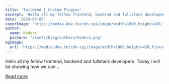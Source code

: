 ```yaml
---
title: 'Tailwind | Custom Plugins'
excerpt: 'Hello all my fellow frontend, backend and fullstack developers. Today i will be showing how we can...'
date: '2024-03-06'
coverImage: 'https://media.dev.to/cdn-cgi/image/width=1000,height=420,fit=cover,gravity=auto,format=auto/https%3A%2F%2Fdev-to-uploads.s3.amazonaws.com%2Fuploads%2Farticles%2Fn6x5a983hfg2dt71bs0d.png'
author:
  name: Koders
  picture: "assets/blog/authors/koders.png"
ogImage:
  url: 'https://media.dev.to/cdn-cgi/image/width=1000,height=420,fit=cover,gravity=auto,format=auto/https%3A%2F%2Fdev-to-uploads.s3.amazonaws.com%2Fuploads%2Farticles%2Fn6x5a983hfg2dt71bs0d.png'
---
```


Hello all my fellow frontend, backend and fullstack developers. Today i will be showing how we can...

[Read more](https://dev.to/shubhamtiwari909/tailwind-custom-plugins-1159)
